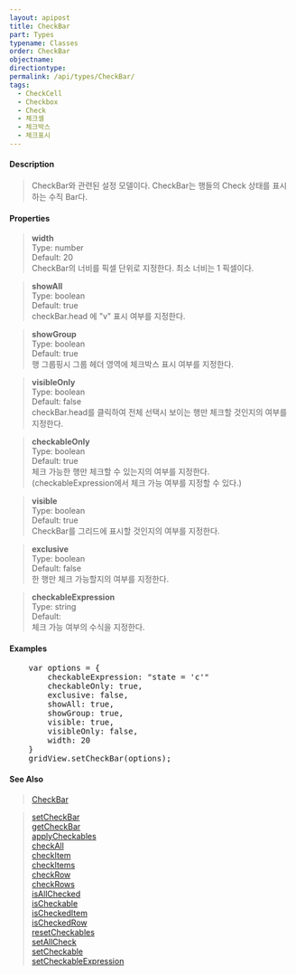 ```yaml
---
layout: apipost
title: CheckBar
part: Types
typename: Classes
order: CheckBar
objectname: 
directiontype: 
permalink: /api/types/CheckBar/
tags:
  - CheckCell 
  - Checkbox
  - Check
  - 체크셀
  - 체크박스
  - 체크표시
---
```


#### Description

> CheckBar와 관련된 설정 모델이다. CheckBar는 행들의 Check 상태를 표시하는 수직 Bar다. 

#### Properties

> **width**  
> Type: number  
> Default: 20  
> CheckBar의 너비를 픽셀 단위로 지정한다. 최소 너비는 1 픽셀이다.  

> **showAll**  
> Type: boolean  
> Default: true  
> checkBar.head 에 "v" 표시 여부를 지정한다.  

> **showGroup**  
> Type: boolean  
> Default: true  
> 행 그룹핑시 그룹 헤더 영역에 체크박스 표시 여부를 지정한다.  

> **visibleOnly**  
> Type: boolean  
> Default: false    
> checkBar.head를 클릭하여 전체 선택시 보이는 행만 체크할 것인지의 여부를 지정한다.  

> **checkableOnly**  
> Type: boolean   
> Default: true     
> 체크 가능한 행만 체크할 수 있는지의 여부를 지정한다. (checkableExpression에서 체크 가능 여부를 지정할 수 있다.) 

> **visible**  
> Type: boolean   
> Default: true    
> CheckBar를 그리드에 표시할 것인지의 여부를 지정한다.   

> **exclusive**  
> Type: boolean   
> Default: false    
> 한 행만 체크 가능할지의 여부를 지정한다.  

> **checkableExpression**  
> Type: string  
> Default:  
> 체크 가능 여부의 수식을 지정한다.  

#### Examples   

<pre class="prettyprint">
	var options = {
        checkableExpression: "state = 'c'"
        checkableOnly: true,
        exclusive: false,
        showAll: true,
        showGroup: true,
        visible: true,
        visibleOnly: false,
        width: 20
	}
	gridView.setCheckBar(options);
</pre>

#### See Also 

> [CheckBar](http://demo.realgrid.net/Demo/CheckBar)  

> [setCheckBar](/api/GridBase/setCheckBar)  
> [getCheckBar](/api/GridBase/getCheckBar)  
> [applyCheckables](/api/GridBase/applyCheckables)  
> [checkAll](/api/GridBase/checkAll)  
> [checkItem](/api/GridBase/checkItem)  
> [checkItems](/api/GridBase/checkItems)  
> [checkRow](/api/GridBase/checkRow)  
> [checkRows](/api/GridBase/checkRows)  
> [isAllChecked](/api/GridBase/isAllChecked)  
> [isCheckable](/api/GridBase/isCheckable)  
> [isCheckedItem](/api/GridBase/isCheckedItem)  
> [isCheckedRow](/api/GridBase/isCheckedRow)  
> [resetCheckables](/api/GridBase/resetCheckables)  
> [setAllCheck](/api/GridBase/setAllCheck)  
> [setCheckable](/api/GridBase/setCheckable)  
> [setCheckableExpression](/api/GridBase/setCheckableExpression)  











